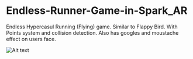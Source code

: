 # Endless-Runner-Game-in-Spark_AR

Endless Hypercasul Running (Flying) game. Similar to Flappy Bird. With Points system and collision detection. Also has googles and moustache effect on users face.

![Alt text](/relative/path/to/https://github.com/hritiktvd/Endless-Runner-Game-in-Spark_AR/blob/3ff9ef6af301bef09a0a4116ad2b5fc932b6eb79/Screenshot%202021-11-09%20174918.png?raw=true "Game Start")

